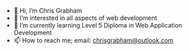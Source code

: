 - 👋 Hi, I’m Chris Grabham
- 👀 I’m interested in all aspects of web development
- 🌱 I’m currently learning Level 5 Diploma in Web Application Development
- 📫 How to reach me; email: chrisgrabham@outlook.com

<!---
Chris-RG1980/Chris-RG1980 is a ✨ special ✨ repository because its `README.md` (this file) appears on your GitHub profile.
You can click the Preview link to take a look at your changes.
--->
